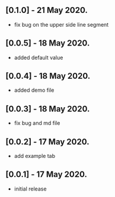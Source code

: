 ## [0.1.0] -  21 May 2020.
* fix bug on the upper side line segment
## [0.0.5] -  18 May 2020.
* added default value
## [0.0.4] -  18 May 2020.
* added demo file
## [0.0.3] - 18 May 2020.
* fix bug and md file
## [0.0.2] - 17 May 2020.
* add example tab
## [0.0.1] - 17 May 2020.
* initial release

